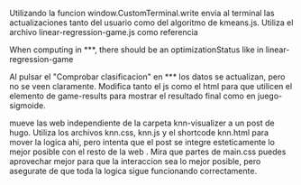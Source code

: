 Utilizando la funcion window.CustomTerminal.write envia al terminal las actualizaciones tanto del usuario como del algoritmo de kmeans.js. Utiliza el archivo linear-regression-game.js como referencia


When computing in ***, there should be an optimizationStatus like in linear-regression-game


Al pulsar el "Comprobar clasificacion" en *** los datos se actualizan, pero no se veen claramente. Modifica tanto el js como el html para que utilicen el elemento de game-results para mostrar el resultado final como en juego-sigmoide.



mueve las web independiente de la carpeta knn-visualizer a un post de hugo. Utiliza los archivos knn.css, knn.js y el shortcode knn.html para mover la logica ahi, pero intenta que el post se integre esteticamente lo mejor posible con el resto de la web . Mira que partes de main.css puedes aprovechar mejor para que la interaccion sea lo mejor posible, pero asegurate de que toda la logica sigue funcionando correctamente.
